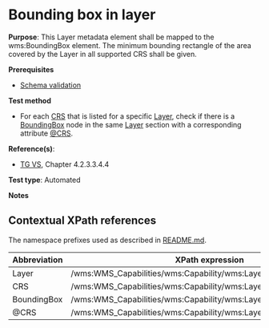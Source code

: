 # Bounding box in layer

**Purpose**: This Layer metadata element shall be mapped to the wms:BoundingBox element. The minimum bounding rectangle of the area covered by the Layer in all supported CRS shall be given.

**Prerequisites**

* [Schema validation](http://inspire.ec.europa.eu/id/ats/view-service/3.11/iso-19128/schema-validation)

**Test method**

* For each [CRS](#wmsCRS) that is listed for a specific [Layer](#Layer), check if there is a [BoundingBox](#BoundingBox) node in the same [Layer](#Layer) section with a corresponding attribute [@CRS](#CRS).

**Reference(s)**:

* [TG VS](http://inspire.ec.europa.eu/id/ats/view-service/3.11/iso-19128/README#ref_TG_VS), Chapter 4.2.3.3.4.4

**Test type**: Automated

**Notes**

## Contextual XPath references

The namespace prefixes used as described in [README.md](http://inspire.ec.europa.eu/id/ats/view-service/3.11/iso-19128/README#namespaces).

Abbreviation                                               |  XPath expression
---------------------------------------------------------- | -------------------------------------------------------------------------
Layer <a name="Layer"></a> | /wms:WMS_Capabilities/wms:Capability/wms:Layer
CRS <a name="wmsCRS"></a> | /wms:WMS_Capabilities/wms:Capability/wms:Layer/wms:CRS
BoundingBox <a name="BoundingBox"></a> | /wms:WMS_Capabilities/wms:Capability/wms:Layer/BoundingBox
@CRS <a name="CRS"></a> | /wms:WMS_Capabilities/wms:Capability/wms:Layer/BoundingBox[@CRS]
